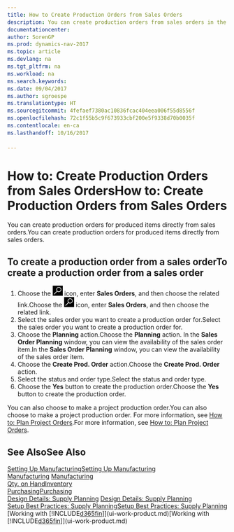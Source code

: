 ```yaml
---
title: How to Create Production Orders from Sales Orders
description: You can create production orders from sales orders in the Sales & Marketing department.
documentationcenter: 
author: SorenGP
ms.prod: dynamics-nav-2017
ms.topic: article
ms.devlang: na
ms.tgt_pltfrm: na
ms.workload: na
ms.search.keywords: 
ms.date: 09/04/2017
ms.author: sgroespe
ms.translationtype: HT
ms.sourcegitcommit: 4fefaef7380ac10836fcac404eea006f55d8556f
ms.openlocfilehash: 72c1f55b5c9f673933cbf200e5f9338d70b0035f
ms.contentlocale: en-ca
ms.lasthandoff: 10/16/2017

---
```

# <a name="how-to-create-production-orders-from-sales-orders"></a><span data-ttu-id="ad7dd-103">How to: Create Production Orders from Sales Orders</span><span class="sxs-lookup"><span data-stu-id="ad7dd-103">How to: Create Production Orders from Sales Orders</span></span>
<span data-ttu-id="ad7dd-104">You can create production orders for produced items directly from sales orders.</span><span class="sxs-lookup"><span data-stu-id="ad7dd-104">You can create production orders for produced items directly from sales orders.</span></span>  

## <a name="to-create-a-production-order-from-a-sales-order"></a><span data-ttu-id="ad7dd-105">To create a production order from a sales order</span><span class="sxs-lookup"><span data-stu-id="ad7dd-105">To create a production order from a sales order</span></span>  

1.  <span data-ttu-id="ad7dd-106">Choose the ![Search for Page or Report](media/ui-search/search_small.png "Search for Page or Report icon") icon, enter **Sales Orders**, and then choose the related link.</span><span class="sxs-lookup"><span data-stu-id="ad7dd-106">Choose the ![Search for Page or Report](media/ui-search/search_small.png "Search for Page or Report icon") icon, enter **Sales Orders**, and then choose the related link.</span></span>  
2.  <span data-ttu-id="ad7dd-107">Select the sales order you want to create a production order for.</span><span class="sxs-lookup"><span data-stu-id="ad7dd-107">Select the sales order you want to create a production order for.</span></span>  
3.  <span data-ttu-id="ad7dd-108">Choose the **Planning** action.</span><span class="sxs-lookup"><span data-stu-id="ad7dd-108">Choose the **Planning** action.</span></span> <span data-ttu-id="ad7dd-109">In the **Sales Order Planning** window, you can view the availability of the sales order item.</span><span class="sxs-lookup"><span data-stu-id="ad7dd-109">In the **Sales Order Planning** window, you can view the availability of the sales order item.</span></span>  
4.  <span data-ttu-id="ad7dd-110">Choose the **Create Prod. Order** action.</span><span class="sxs-lookup"><span data-stu-id="ad7dd-110">Choose the **Create Prod. Order** action.</span></span>  
5.  <span data-ttu-id="ad7dd-111">Select the status and order type.</span><span class="sxs-lookup"><span data-stu-id="ad7dd-111">Select the status and order type.</span></span>  
6.  <span data-ttu-id="ad7dd-112">Choose the **Yes** button to create the production order.</span><span class="sxs-lookup"><span data-stu-id="ad7dd-112">Choose the **Yes** button to create the production order.</span></span>

<span data-ttu-id="ad7dd-113">You can also choose to make a project production order.</span><span class="sxs-lookup"><span data-stu-id="ad7dd-113">You can also choose to make a project production order.</span></span> <span data-ttu-id="ad7dd-114">For more information, see [How to: Plan Project Orders](production-how-to-plan-project-orders.md).</span><span class="sxs-lookup"><span data-stu-id="ad7dd-114">For more information, see [How to: Plan Project Orders](production-how-to-plan-project-orders.md).</span></span>   

## <a name="see-also"></a><span data-ttu-id="ad7dd-115">See Also</span><span class="sxs-lookup"><span data-stu-id="ad7dd-115">See Also</span></span>  
[<span data-ttu-id="ad7dd-116">Setting Up Manufacturing</span><span class="sxs-lookup"><span data-stu-id="ad7dd-116">Setting Up Manufacturing</span></span>](production-configure-production-processes.md)  
<span data-ttu-id="ad7dd-117">[Manufacturing](production-manage-manufacturing.md)  </span><span class="sxs-lookup"><span data-stu-id="ad7dd-117">[Manufacturing](production-manage-manufacturing.md)  </span></span>  
[<span data-ttu-id="ad7dd-118">Qty. on Hand</span><span class="sxs-lookup"><span data-stu-id="ad7dd-118">Inventory</span></span>](inventory-manage-inventory.md)  
[<span data-ttu-id="ad7dd-119">Purchasing</span><span class="sxs-lookup"><span data-stu-id="ad7dd-119">Purchasing</span></span>](purchasing-manage-purchasing.md)  
<span data-ttu-id="ad7dd-120">[Design Details: Supply Planning](design-details-supply-planning.md) </span><span class="sxs-lookup"><span data-stu-id="ad7dd-120">[Design Details: Supply Planning](design-details-supply-planning.md) </span></span>  
[<span data-ttu-id="ad7dd-121">Setup Best Practices: Supply Planning</span><span class="sxs-lookup"><span data-stu-id="ad7dd-121">Setup Best Practices: Supply Planning</span></span>](setup-best-practices-supply-planning.md)  
<span data-ttu-id="ad7dd-122">[Working with [!INCLUDE[d365fin](includes/d365fin_md.md)]](ui-work-product.md)</span><span class="sxs-lookup"><span data-stu-id="ad7dd-122">[Working with [!INCLUDE[d365fin](includes/d365fin_md.md)]](ui-work-product.md)</span></span>

